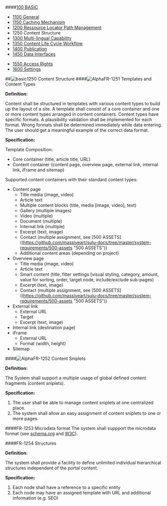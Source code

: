 ####[100 BASIC](https://github.com/massiveart/sulu-docs/tree/master/system-requirements/100-basic "100 BASIC")

* [1100 General](https://github.com/massiveart/sulu-docs/tree/master/system-requirements/100-basic/1100_general.md "1100 General")
* [1150 Caching Mechanism](https://github.com/massiveart/sulu-docs/tree/master/system-requirements/100-basic/1150_caching.md "1150 Caching Mechanism")
* [1200 Ressource Locator Path Management](https://github.com/massiveart/sulu-docs/tree/master/system-requirements/100-basic/1200_rlp.md "1200 Ressource Locator Path Management")
* 1250 Content Structure
* [1300 Multi-lingual Capability](https://github.com/massiveart/sulu-docs/tree/master/system-requirements/100-basic/1300_multi-lingual-capability.md "1300 Multi-lingual Capability")
* [1350 Content Life Cycle Workflow](https://github.com/massiveart/sulu-docs/tree/master/system-requirements/100-basic/1350_clc.md "1350 Content Life Cycle Workflow")
* [1400 Publication](https://github.com/massiveart/sulu-docs/tree/master/system-requirements/100-basic/1400_publication.md "1400 Publication")
* [1450 Data Interfaces](https://github.com/massiveart/sulu-docs/tree/master/system-requirements/100-basic/1450_data-interfaces.md "1450 Data Interfaces")

<!--* [1500 Security](https://github.com/massiveart/sulu-docs/tree/master/system-requirements/100-basic/1500_security.md "1500 Security")-->
* [1550 Access Rights](https://github.com/massiveart/sulu-docs/tree/master/system-requirements/100-basic/1550_access-rights.md "1550 Access Rights")
* [1600 Settings](https://github.com/massiveart/sulu-docs/tree/master/system-requirements/100-basic/1600_settings.md "1600 Settings")

##![basic](https://raw.github.com/massiveart/sulu-docs/master/system-requirements/images/basic.png)1250 Content Structure
####![Alpha](https://raw.github.com/massiveart/sulu-docs/master/system-requirements/images/alpha.png)FR-1251 Templates and Content Types

**Definition:**

Content shall be structured in templates with various content types to build up the layout of a site. A template shall consist of a core container and one or more content types arranged in content containers. Content types have specific formats. A plausibility validation shall be implemented for each format. Wrong formats shall be determined immediately while data entering. The user should get a meaningful example of the correct data format. 

**Specification:**

Template Composition:

* Core container (title, article title, URL)
* Content container (content page, overview page, external link, internal link, iFrame and sitemap)

Supported content containers with their standard content types:
* Content page
	* Title media (image, video)
	* Article text
	* Multiple content blocks (title, media [image, video], text)
	* Gallery (multiple images)
	* Video (multiple)
	* Document (multiple)
	* Internal link (multiple)
	* Excerpt (text, image)
	* Contact (multiple assignment, see [500 ASSETS]((https://github.com/massiveart/sulu-docs/tree/master/system-requirements/500-assets "500 ASSETS"))
	* Additional content areas (depending on project)
* Overview page
	* Title media (image, video)
	* Article text
	* Smart content (title, filter settings [visual styling, category, amount, value for sorting, order, target node, include/exclude sub-pages)
	* Excerpt (text, image)
	* Contact (multiple assignment, see [500 ASSETS]((https://github.com/massiveart/sulu-docs/tree/master/system-requirements/500-assets "500 ASSETS"))
* External link
	* External URL
	* Target
	* Excerpt (text, image)
* Internal link (destination page)
* iFrame
	* External URL
	* Format (width, height)
* Sitemap

####![Alpha](https://raw.github.com/massiveart/sulu-docs/master/system-requirements/images/alpha.png)FR-1252 Content Sniplets

**Definition:**

The System shall support a multiple usage of global defined content fragments (content sniplets). 

**Specification:**

1. The user shall be able to manage content sniplets at one centralized place.
1. The system shall allow an easy assignment of content sniplets to one or more pages.

####FR-1253 Microdata format
The system shall suppport the microdata format (see [schema.org](http://schema.org) and [W3C](http://dev.w3.org/html5/md-LC/)).

####FR-1254 Structures

**Definition:**

The system shall provide a facility to define unlimited individual hierarchical structures independent of the portal content.

**Specification:**

1. Each node shall have a reference to a specific entity 
1. Each node may have an assigned template with URL and additional information (e.g. SEO)




